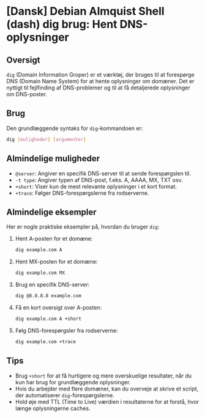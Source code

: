 # [Dansk] Debian Almquist Shell (dash) dig brug: Hent DNS-oplysninger

## Oversigt
`dig` (Domain Information Groper) er et værktøj, der bruges til at forespørge DNS (Domain Name System) for at hente oplysninger om domæner. Det er nyttigt til fejlfinding af DNS-problemer og til at få detaljerede oplysninger om DNS-poster.

## Brug
Den grundlæggende syntaks for `dig`-kommandoen er:

```bash
dig [muligheder] [argumenter]
```

## Almindelige muligheder
- `@server`: Angiver en specifik DNS-server til at sende forespørgslen til.
- `-t type`: Angiver typen af DNS-post, f.eks. A, AAAA, MX, TXT osv.
- `+short`: Viser kun de mest relevante oplysninger i et kort format.
- `+trace`: Følger DNS-forespørgslerne fra rodserverne.

## Almindelige eksempler
Her er nogle praktiske eksempler på, hvordan du bruger `dig`:

1. Hent A-posten for et domæne:
   ```bash
   dig example.com A
   ```

2. Hent MX-posten for et domæne:
   ```bash
   dig example.com MX
   ```

3. Brug en specifik DNS-server:
   ```bash
   dig @8.8.8.8 example.com
   ```

4. Få en kort oversigt over A-posten:
   ```bash
   dig example.com A +short
   ```

5. Følg DNS-forespørgsler fra rodserverne:
   ```bash
   dig example.com +trace
   ```

## Tips
- Brug `+short` for at få hurtigere og mere overskuelige resultater, når du kun har brug for grundlæggende oplysninger.
- Hvis du arbejder med flere domæner, kan du overveje at skrive et script, der automatiserer `dig`-forespørgslerne.
- Hold øje med TTL (Time to Live) værdien i resultaterne for at forstå, hvor længe oplysningerne caches.